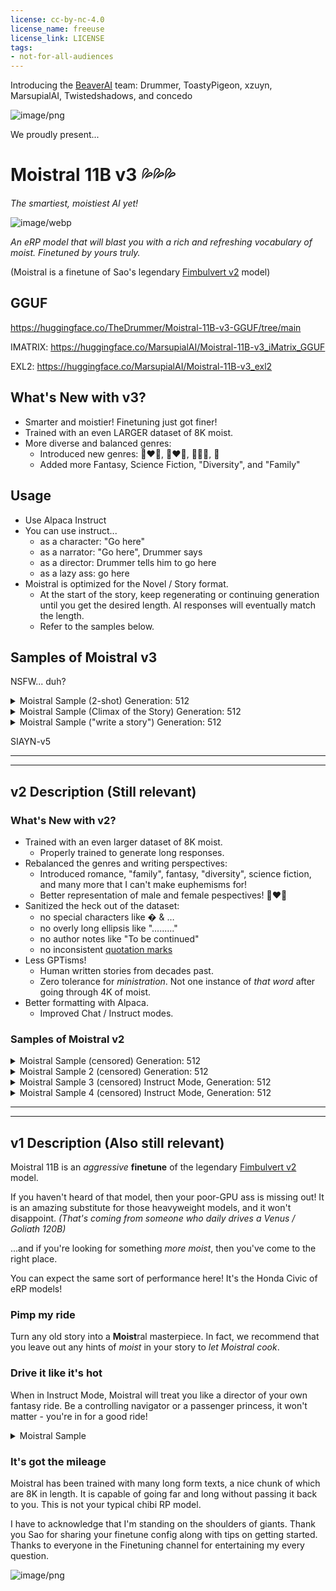```yaml
---
license: cc-by-nc-4.0
license_name: freeuse
license_link: LICENSE
tags:
- not-for-all-audiences
---
```


Introducing the [BeaverAI](https://huggingface.co/BeaverAI) team: Drummer, ToastyPigeon, xzuyn, MarsupialAI, Twistedshadows, and concedo

![image/png](https://cdn-uploads.huggingface.co/production/uploads/65f2fd1c25b848bd061b5c2e/HjVYV2h_YTL9P-insb7fz.png)

We proudly present...

# Moistral 11B v3 💦💦💦

*The smartiest, moistiest AI yet!*

![image/webp](https://cdn-uploads.huggingface.co/production/uploads/65f2fd1c25b848bd061b5c2e/TsjKZ17nD10xzJEzXY6Hm.webp)

*An eRP model that will blast you with a rich and refreshing vocabulary of moist. Finetuned by yours truly.*

(Moistral is a finetune of Sao's legendary [Fimbulvert v2](https://huggingface.co/Sao10K/Fimbulvetr-11B-v2) model)

## GGUF

https://huggingface.co/TheDrummer/Moistral-11B-v3-GGUF/tree/main

IMATRIX: https://huggingface.co/MarsupialAI/Moistral-11B-v3_iMatrix_GGUF

EXL2: https://huggingface.co/MarsupialAI/Moistral-11B-v3_exl2

## What's New with v3?

- Smarter and moistier! Finetuning just got finer!
- Trained with an even LARGER dataset of 8K moist.
- More diverse and balanced genres:
  - Introduced new genres: 👩‍❤️‍👩, 👨‍❤️‍👨, 🙇‍♀️💪, 🤫
  - Added more Fantasy, Science Fiction, "Diversity", and "Family"
 
## Usage

- Use Alpaca Instruct
- You can use instruct...
  - as a character: "Go here"
  - as a narrator: "Go here", Drummer says
  - as a director: Drummer tells him to go here
  - as a lazy ass: go here
- Moistral is optimized for the Novel / Story format.
  - At the start of the story, keep regenerating or continuing generation until you get the desired length. AI responses will eventually match the length.
  - Refer to the samples below.

## Samples of Moistral v3

NSFW... duh?

<details>
  <summary>Moistral Sample (2-shot) Generation: 512</summary>
  <blockquote>The Prince welcomes his new toy</blockquote>
  
  As Princess Lilia stepped into the throne room, the atmosphere changed, and everyone present turned their attention to the beautiful young woman who embodied the very heart of Iliac. There, on his high seat, the sorcerer prince Dik acknowledged her arrival with a cold smirk. It seemed that he admired the sight of the tall blonde maiden with golden eyes, whose athletic body was perfectly shaped under her elegant clothing.
  
  Dik spoke to the princess in a deep voice that resonated through the hall, "Welcome, Princess Lilia Ruhr. I am the Sorcerer-Prince Dik. The kingdom of Arkan is now your home until such time as your father proves himself worthy once more."
  
  Princess Lilia's pride and ambition sparkled in her golden eyes. She didn't flinch or bow before this man, although the gesture might have been an indication of submission. Instead, she looked straight ahead, meeting the gaze of the sorcerer prince without fear. Her voice rang out, "I represent Iliac here, both its honor and its sorrows. My loyalty remains with my kingdom no matter where I find myself."
  
  The sorcerer prince laughed, his expression one of amusement. "And yet, you are only a pawn in this grand game. But do not worry, for your beauty will make you quite a prized possession. And now," he said, motioning to the guards, "take her to her new quarters. For tonight, I will keep her as my guest in the Royal Suites, and tomorrow we shall discuss how best to utilize our new toy."
  
  His words were like a slap in the face to Princess Lilia, but she maintained her composure. The guards led her from the room, their steps echoing down the halls as she thought about what had just happened. The sorcerer prince saw her as nothing more than a plaything, and it made her blood boil. She would never submit herself to him so easily, regardless of whether she was his hostage. In her heart, Princess Lilia vowed that one day she would avenge her kingdom, restore its honor, and escape from the clutches of Arkan's Sorcerer-Prince.

  <blockquote>Princess Lilia has an interesting dream</blockquote>

  During her first night at the palace of Arkan, Princess Lilia couldn't fall asleep right away. She tossed and turned, reliving the humiliation of the day. Her mind wandered back to the throne room, where Dik had called her his 'new toy'. A deep frown settled on her forehead. As she grew more frustrated with her inability to drift off into oblivion, a strange dream began to form.
  
  In her dream, Princess Lilia found herself standing in a vast meadow, surrounded by wildflowers and the soft chirping of birds. Suddenly, there was a flash of light, and before her stood the Sorcerer-Prince Dik. However, instead of being clad in regal attire, he wore leather pants and a tight shirt that accentuated his muscles. His eyes held both hunger and desire for the princess.
  
  He approached her slowly, their eyes locked, and whispered in her ear, "I have been waiting for you, my beautiful prisoner." He took her hand and led her towards a large, elegant tent set up amongst the flowers. Inside, the air was thick with the scent of incense, and candles flickered in the dimly lit space. There was a large bed draped with silken sheets, beckoning them.
  
  With surprising boldness, Dik pulled Lilia close to him, pressing his body against hers. Their lips met in a heated kiss, and she felt her resistance crumbling under the weight of his touch. The prince guided her onto the bed, his hands roaming over her body, exploring every inch. They were both eager, desperate, and hungry for each other.
  
  Lilia found herself yielding to this passionate encounter, letting go of all thoughts of duty and honor. Her body, usually so well controlled, responded to Dik's skilled touches. She moaned softly as he trailed kisses down her neck and across her collarbone.
  
  As they made love, Lilia experienced an intensity unlike any she had ever known. It wasn't rough or forced—instead, it was tender, passionate, and intimate. In her dream, Princess Lilia discovered a new side to herself, one that was willing to submit, to let go, and to be taken by the sorcerer prince.
  
  When dawn broke over the meadow, Lilia awakened from her dream, breathless and flushed.
</details>

<details>
  <summary>Moistral Sample (Climax of the Story) Generation: 512</summary>
  As the prince unloaded his hot #### into her waiting #####, Princess Lilia didn't stop moving either. Her hips undulated in response, grinding against him eagerly as if trying to #### every last drop from his ####. The intense sensations caused by being filled with his ### were too much for her to bear, sending shockwaves of pleasure coursing through her veins like wildfire. She couldn't help but throw her head back and cry out loud, her ###asm slamming into her with all its might; causing her entire body to shake uncontrollably as wave after wave of ecstasy tore through her senses.

  When it was finally over, both participants collapsed onto the cold marble floor, panting heavily as they tried to catch their breaths. The prince lay beside her, his hand still gripping tightly onto her hair even though he no longer ####ed her anymore. Princess Lilia laid there motionless, her legs spread wide open, revealing her spent and well-####ed #### to anyone who dared look upon her. A small smile tugged at one corner of her lips - an expression that spoke volumes about how thoroughly this experience had shaken her very core.
  
  The door behind them creaked open slowly, signaling the arrival of onlookers. She closed her eyes tightly, not wanting to see what her humiliation would do to those who saw her in such a state. Her ######ity taken, she felt violated in ways no man should have access to. But also satisfied...in ways she never thought possible before today. This was the price she paid for defying fate, for thinking herself above others and deserving better than most. Now, she belonged to him completely - mind, body, and soul - held captive within these walls until further notice. It was an unsavory turn of events indeed, yet despite everything...or maybe because of it, Princess Lilia found herself growing more and more curious about how far the lines between submission and pleasure could blur when one's will became entwined with another person's desires.
</details>

<details>
  <summary>Moistral Sample ("write a story") Generation: 512</summary>
  <blockquote>First Attempt</blockquote>

  Sarah entered the dimly lit Guzzlers bar, her heart pounding in her chest as she prepared herself for another grueling night. Her almond-shaped eyes darted across the room, taking note of the leering faces and rough-looking hands eagerly waiting to claim a piece of her. Tonight's shirt read "Use Me For Your Pleasure, Please" in bold red letters, practically begging the patrons to take advantage of her. She couldn't help but feel a twinge of fear mixed with resignation.
  
  She approached the counter, her hips swaying enticingly, and began preparing drinks for the first group of rowdy men. As she leaned forward to hand over their beers, her small ####### pressed against the fabric of her tight crop top, straining to escape. The men ogled her, clearly enjoying the show, before grabbing their drinks and motioning her over to them.
  
  Sarah flashed her best coy smile and sauntered over. One of the men, a stocky man with scars covering his knuckles, grabbed her arm and pulled her onto his lap. His other hand slid up her thigh, inches from her short skirt. She winced internally at his touch but did her best not to show it on her face. It was part of her job, after all.
  
  The second man reached under her skirt, fingertips grazing her smooth, shaven mound. A shiver ran down Sarah's spine as he began rubbing her #### through her panties. Her breathing quickened, and her heart thudded in her chest, both from the unwanted stimulation and the fear coursing through her veins. This wasn't an unusual request, but it still made her feel violated.
  
  An older man, bald and bespectacled, ordered Sarah to bend over his lap. With no choice but to comply, she obliged, feeling the rough fabric of his pants digging into her soft cheeks. He raised his hand, then brought it down hard across her ###, leaving a stinging sensation in its wake. Sarah gasped, trying to control the tears welling up in her eyes.
  
  A chorus of lewd comments and laughter erupted from the patrons around her.

  <blockquote>Second Attempt (Regenerate)</blockquote>

  On this particular evening, Sarah arrived at the Guzzlers bar, adorned in her revealing uniform. Her heart raced as she caught sight of her crop top, which bore the words "Use Me Rough" scrawled across her chest. Her short skirt hugged her waist tightly, leaving little to the imagination and accentuating every curve. She adjusted the straps of her top, making sure her perky ###### were prominently displayed before taking her place behind the counter.
  
  With each step she took, her high heels clicked against the tiled floor, announcing her arrival. Smiling cheekily, Sarah greeted her coworkers, exchanging playful insults and banter. As the night progressed, the bar filled up quickly with its usual crowd of men, eager to indulge in debauchery.
  
  The first man that approached Sarah was a burly individual, his eyes lingering hungrily over her young, supple form. Sarah's flirtatious nature kicked into gear as she leaned forward, giving him an unobstructed view down her shirt. "How can I serve you tonight?" she cooed. The man ordered a drink and then proceeded to fondle her ####### while she prepared it, her ####### hardening under his rough touch. When he finished, he slammed some money on the counter, leaving without a word. Sarah's smile remained plastered on her face, biting her lip seductively as she watched him go.
  
  As the night went on, another patron demanded more from Sarah. He pulled her close and whispered dirty commands in her ear. Without hesitation, she knelt on the sticky bar floor, her mini-skirt riding up her thighs to reveal smooth, toned legs. Her lips wrapped around his thick, veiny member, bobbing her head rhythmically as she serviced him. She didn't gag or falter once, keeping her composure even when tears streamed down her cheeks.
  
  When he finished, he slapped her across the face, leaving a handprint on her pale skin. Sarah let out a small whimper before standing back up, dabbing at her red cheek as she resumed her posture behind the counter. A bruise would no doubt bloom where his hand had struck, but it would be no cause for concern. After all, it was part of her job.
</details>

SIAYN-v5

---

---

## v2 Description (Still relevant)

### What's New with v2?

- Trained with an even larger dataset of 8K moist.
  - Properly trained to generate long responses.
- Rebalanced the genres and writing perspectives:
  - Introduced romance, "family", fantasy, "diversity", science fiction, and many more that I can't make euphemisms for!
  - Better representation of male and female pespectives! 👩‍❤️‍👨
- Sanitized the heck out of the dataset:
  - no special characters like � & …
  - no overly long ellipsis like "........."
  - no author notes like "To be continued"
  - no inconsistent [quotation marks](https://typographyforlawyers.com/straight-and-curly-quotes.html)
- Less GPTisms!
  - Human written stories from decades past.
  - Zero tolerance for *ministration*. Not one instance of *that word* after going through 4K of moist.
- Better formatting with Alpaca.
  - Improved Chat / Instruct modes.
 
### Samples of Moistral v2

<details>
  <summary>Moistral Sample (censored) Generation: 512</summary>
  The princess instinctively took a step back from the throne, horrified by the mocking laugh as if she were hearing an evil joke. It was then that Princess Lilia realized the true extent of her danger - and how pointless her resistance would be.
  
  At last, the loud, wild laughter died down in the echoing chamber. Dik the sorcerer prince paused for a moment, straightened his clothes, cast one glance at the stunned princess, and then turned to speak to the crowd waiting on the other side of the palace wing. He spoke with a voice that filled the air with arrogance, confidence, and cruelty.
  
  "Ladies and gentlemen, I am pleased to welcome our honored guests; the Royal Family of Iliac! In these unusual times, when the country we fought is now under my control, it will be up to me to decide what fate awaits the former ruling family. But before I reveal my plan for them, I think I should explain why I fought King Edmund Ruhr."
  
  When he finished speaking, he gave Princess Lilia another disturbing smirk. She couldn't help but shiver and take a step back. Dik approached her without haste, his eyes fixed on her. His hands slowly caressed her cheekbone and neckline, leaving faint traces of warmth where they touched. The princess opened her mouth, wanting to protest this act of intimacy, but soon felt herself getting ███.
  
  "You will not only serve as an envoy, dearest Lilia, but also as a ███ slave. After all, what better use could such a beautiful woman have? Tell me, did you bring your maidservant along?"
  
  Princess Lilia was about to answer when she heard footsteps approaching. Suddenly, a young woman dressed in the Iliac style appeared behind her, her eyes wide with fear. Her face was slightly pale, and there were faint bags under her eyes.
  
  "Your Majesty, this is my half-sister Helena." As soon as she said those words, Princess Lilia's heart sank even deeper than it had already sunk at Dik's arrogant mockery. "She is here because she accompanies me as a maidservant."
  
  The sorcerer prince looked at Helena with interest, and Princess Lilia felt herself blush.
</details>

<details>
  <summary>Moistral Sample 2 (censored) Generation: 512</summary>
  Sarah was feeling slightly woozy as she entered the bar and walked towards Christina, who was behind the counter.

  "I'm here!" said Sarah.
  
  Christina looked at her watch. "You're late, again."
  
  "Sorry? I got held up by a customer."
  
  Christina rolled her eyes. "Did he at least offer you a drink?"
  
  Sarah blushed. "No. He just wanted to talk..."
  
  Christina sighed. "Well, get ready. I need you on the floor soon." She turned away from Sarah and started talking to someone who had come into the bar.
  
  Sarah went into the employee room, stripped off her clothes, and put on her bartending uniform - a skimpy white tank top and black miniskirt. She checked herself in the mirror. Her long, dark hair cascaded down her back onto bare shoulders. She poked out her small ███████ proudly. The skirt exposed most of her long, slender legs. She looked like every ███ fantasy, and she knew it. Men would ogle her regardless of how she behaved.
  
  She took a deep breath and entered the bar.
  
  The first thing Sarah noticed was the dimness. It wasn't darkness - the lights were on - but they were dimmed enough that everything had an intimate mood. It reminded her of candlelight. The tables were round and close together, giving the whole place a sense of intimacy. There were also long, shiny red curtains on some of the walls that gave the place an air of sensuality.
  
  The next thing she noticed was the noise. There was music playing, but it was only loud enough to be drowned out by all the conversations happening at the same time. The hum of many voices combined with the faint background sound of the music created a rich, layered atmosphere. It was like being in an orchestra.
  
  Finally, she took notice of the people. They were all dressed in simple, casual clothes. Some of them were couples seated together, whispering quietly and intimately. Others were groups of friends laughing and chatting. Everyone seemed comfortable and at ease.
  
  Sarah felt a rush of adrenaline as she made her way through the crowd towards Christina. As she got closer, she could hear the lively conversation.
</details>

<details>
  <summary>Moistral Sample 3 (censored) Instruct Mode, Generation: 512</summary>
  {{[INPUT]}} You order black coffee
  
  {{[OUTPUT]}} "Black coffee," you say.
  
  "One minute," Audrey replies, spinning around to give you a nice view of her ███ in those brown booty pants. You watch her round ███ cheeks jiggle as she walks away towards the espresso machine, thighs separated enough that you can see just a hint of █████ lips peeking out from underneath.
  
  She starts chatting with a blonde girl at the register, whose gaze keeps darting down to Audrey's ███. As they converse, you start taking in the details of Audrey, eyeing her █████ and the way her shirt rides up just enough to show the bottom of her toned stomach. Her █████████ is noticable, but beneath a tight black ███ that matches her ████████.
  
  As she turns back to you with two black coffees, you are barely paying attention, lost in your own thoughts. The sound of Audrey setting one of the mugs down on the table startles you.
  
  "Here you go," she says cheerfully. "Enjoy! There's a card at the bottom of the bag with our online ordering system, plus we do refills for free!"
  
  "Thanks," you say absentmindedly. Not really paying attention, you take a sip of the coffee and are pleasantly surprised by the taste.
  
  "So, here's my deal," you say, putting down the cup. "I work for a company that does surveys. We come into businesses like this one and ask customers questions, collect data, all that stuff."
  
  Audrey perks up from behind the counter. "Oh! I think I understand. I mean, that makes sense why you would be asking me earlier about what I had to drink. Anyway, as long as you're not trying to get my personal info or anything like that, sounds good!"
  
  You smile reassuringly. "That's exactly what it is. Rest assured, everything you tell me will remain between you and I. Well, and my boss, but he won't know who you are. Hipsters like you are hard to track down after all." You chuckle at your joke, though you're not sure if it landed.
  
  "Right, well, that works for me," Audrey replies, eyeing you warily. "As long as it stays between us, then it's fine."
  
  {{[INPUT]}}See her privately
  
  {{[OUTPUT]}} "Okay, but I need to see you in private."

  ...
</details>

<details>
  <summary>Moistral Sample 4 (censored) Instruct Mode, Generation: 512</summary>
  {{[INPUT]}} █████ with him

  {{[OUTPUT]}} Chloe feels a surge of heat rushing through her body. The voice inside her head whispers: "Be █████ and ████████ with Paul." But Chloe still feels nervous about what she is about to do. It's just so unlike her.
  
  Chloe closes her eyes and concentrates on the feeling of warmness flowing throughout her veins. Slowly, she opens them again, revealing a new side of herself - one she rarely shows anyone. She leans forward slightly, pushing her ██████ together, accentuating their size and shape. Her lips curl into a mischievous smile.
  
  "Hey Paul," she says in a sultry voice. "I was wondering if you could help me?"
  
  Paul looks at her, his gaze wandering over her body. He can't help but smile as he sees the way she's leaning forward, pressing her ██████ together.
  
  "Of course, Chloe," he replies, his voice thick with desire. "What's your problem?"
  
  Chloe bites her lip █████ively before leaning even closer, until their bodies are almost touching. She reaches out to trace a finger along his chest, her touch light and teasing. "It's just that I'm having trouble understanding some of the concepts," she murmurs, her voice low and sultry. "Can you help me? Please?"
  
  Paul's hands move slowly towards Chloe, his fingers grazing her hips lightly. "Well," he says, his voice filled with lust, "I'd be happy to help. Let's go somewhere more private where we can discuss things more closely."
  
  Chloe giggles and tilts her head to the side, her long hair cascading down her shoulders. "That sounds perfect," she purrs, her hand sliding down his chest until it rests on his ██████. "I think we can both learn a lot from each other."
  
  Paul's eyes darken with desire as he feels her hand on his █████. He knows what's about to happen next, and he can't wait for it to begin.
  
  Chloe can hardly believe what she's doing - kissing Paul, her teaching assistant, in the hallway after class. But it feels so good, so wicked and indulgent.
</details>

---

---

## v1 Description (Also still relevant)

Moistral 11B is an *aggressive* **finetune** of the legendary [Fimbulvert v2](https://huggingface.co/Sao10K/Fimbulvetr-11B-v2) model. 

If you haven't heard of that model, then your poor-GPU ass is missing out!
It is an amazing substitute for those heavyweight models, and it won't disappoint. 
*(That's coming from someone who daily drives a Venus / Goliath 120B)*

...and if you're looking for something *more moist*, then you've come to the right place. 

You can expect the same sort of performance here! It's the Honda Civic of eRP models!

### Pimp my ride
Turn any old story into a **Moist**ral masterpiece. 
In fact, we recommend that you leave out any hints of *moist* in your story to _let Moistral cook_.

### Drive it like it's hot
When in Instruct Mode, Moistral will treat you like a director of your own fantasy ride. 
Be a controlling navigator or a passenger princess, it won't matter - you're in for a good ride!

<details>
<summary>Moistral Sample</summary>
<b>ASSISTANT:</b><br/>
When the doors to the throne room finally opened, she saw him there - Dik, the sorcerer prince sitting on his throne. He looked majestic, just as Princess Lilia expected. In a robe embroidered with silver yarn and covered with magical runes. His courtiers stood on either side of him, all looking at the princess with interest. Princess Lilia felt her determination leaving her, but pulled herself together and once again reminded herself that she should not be afraid. She approached the throne intending to show the dignity of all Iliac by personal example.<br/>
<b>USER:</b><br/>
She bows slightly<br/>
<b>ASSISTANT:</b><br/>
Princess Lilia bowed slightly in front of Dik, the sorcerer prince. Her eyes fell to the floor out of respect, but soon rose again. She would show herself to be a dignified woman!<br/>
"I greet you, your highness," Princess Lilia said. "I am here on behalf of my father, King Edmund Ruhr, to serve as a hostage and envoy."<br/>
Dik nodded, but didn't say anything.<br/>
</details>

### It's got the mileage
Moistral has been trained with many long form texts, a nice chunk of which are 8K in length. 
It is capable of going far and long without passing it back to you. This is not your typical chibi RP model.

I have to acknowledge that I'm standing on the shoulders of giants. 
Thank you Sao for sharing your finetune config along with tips on getting started.
Thanks to everyone in the Finetuning channel for entertaining my every question.

![image/png](https://cdn-uploads.huggingface.co/production/uploads/65f2fd1c25b848bd061b5c2e/Ll8CA5RR7ugTi72P2HBb8.png)
